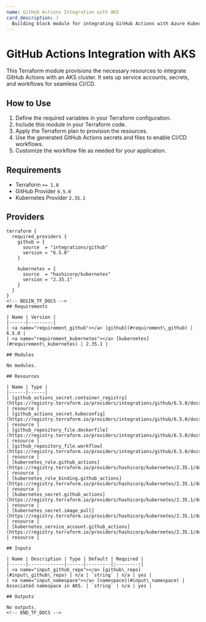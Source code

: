 ```yaml
---
name: GitHub Actions Integration with AKS
card_description: |
  Building block module for integrating GitHub Actions with Azure Kubernetes Service (AKS)
---
```


# GitHub Actions Integration with AKS

This Terraform module provisions the necessary resources to integrate GitHub Actions with an AKS cluster. It sets up service accounts, secrets, and workflows for seamless CI/CD.

## How to Use

1. Define the required variables in your Terraform configuration.
2. Include this module in your Terraform code.
3. Apply the Terraform plan to provision the resources.
4. Use the generated GitHub Actions secrets and files to enable CI/CD workflows.
5. Customize the workflow file as needed for your application.

## Requirements
- Terraform `>= 1.0`
- GitHub Provider `6.5.0`
- Kubernetes Provider `2.35.1`

## Providers

```hcl
terraform {
  required_providers {
    github = {
      source  = "integrations/github"
      version = "6.5.0"
    }

    kubernetes = {
      source  = "hashicorp/kubernetes"
      version = "2.35.1"
    }
  }
}
<!-- BEGIN_TF_DOCS -->
## Requirements

| Name | Version |
|------|---------|
| <a name="requirement_github"></a> [github](#requirement\_github) | 6.5.0 |
| <a name="requirement_kubernetes"></a> [kubernetes](#requirement\_kubernetes) | 2.35.1 |

## Modules

No modules.

## Resources

| Name | Type |
|------|------|
| [github_actions_secret.container_registry](https://registry.terraform.io/providers/integrations/github/6.5.0/docs/resources/actions_secret) | resource |
| [github_actions_secret.kubeconfig](https://registry.terraform.io/providers/integrations/github/6.5.0/docs/resources/actions_secret) | resource |
| [github_repository_file.dockerfile](https://registry.terraform.io/providers/integrations/github/6.5.0/docs/resources/repository_file) | resource |
| [github_repository_file.workflow](https://registry.terraform.io/providers/integrations/github/6.5.0/docs/resources/repository_file) | resource |
| [kubernetes_role.github_actions](https://registry.terraform.io/providers/hashicorp/kubernetes/2.35.1/docs/resources/role) | resource |
| [kubernetes_role_binding.github_actions](https://registry.terraform.io/providers/hashicorp/kubernetes/2.35.1/docs/resources/role_binding) | resource |
| [kubernetes_secret.github_actions](https://registry.terraform.io/providers/hashicorp/kubernetes/2.35.1/docs/resources/secret) | resource |
| [kubernetes_secret.image_pull](https://registry.terraform.io/providers/hashicorp/kubernetes/2.35.1/docs/resources/secret) | resource |
| [kubernetes_service_account.github_actions](https://registry.terraform.io/providers/hashicorp/kubernetes/2.35.1/docs/resources/service_account) | resource |

## Inputs

| Name | Description | Type | Default | Required |
|------|-------------|------|---------|:--------:|
| <a name="input_github_repo"></a> [github\_repo](#input\_github\_repo) | n/a | `string` | n/a | yes |
| <a name="input_namespace"></a> [namespace](#input\_namespace) | Associated namespace in AKS. | `string` | n/a | yes |

## Outputs

No outputs.
<!-- END_TF_DOCS -->